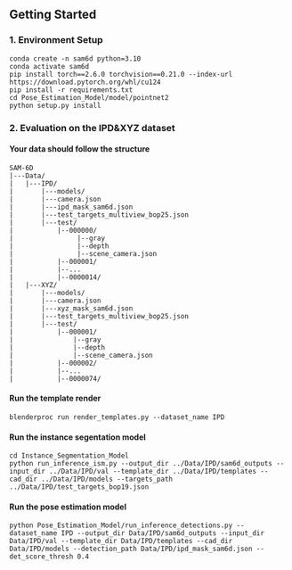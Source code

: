 ## Getting Started

### 1. Environment Setup
```shell
conda create -n sam6d python=3.10
conda activate sam6d
pip install torch==2.6.0 torchvision==0.21.0 --index-url https://download.pytorch.org/whl/cu124
pip install -r requirements.txt
cd Pose_Estimation_Model/model/pointnet2
python setup.py install
```

### 2. Evaluation on the IPD&XYZ dataset

#### Your data should follow the structure
```
SAM-6D
|---Data/
|   |---IPD/
|       |---models/
|       |---camera.json
|       |---ipd_mask_sam6d.json
|       |---test_targets_multiview_bop25.json
|       |---test/
|           |--000000/
|                |--gray
|                |--depth
|                |--scene_camera.json
|           |--000001/
|           |--...
|           |--0000014/
|   |---XYZ/
|       |---models/
|       |---camera.json
|       |---xyz_mask_sam6d.json
|       |---test_targets_multiview_bop25.json
|       |---test/
|           |--000001/
|               |--gray
|               |--depth
|               |--scene_camera.json
|           |--000002/
|           |--...
|           |--0000074/
```

#### Run the template render
```shell
blenderproc run render_templates.py --dataset_name IPD
```

#### Run the instance segentation model
```shell
cd Instance_Segmentation_Model
python run_inference_ism.py --output_dir ../Data/IPD/sam6d_outputs --input_dir ../Data/IPD/val --template_dir ../Data/IPD/templates --cad_dir ../Data/IPD/models --targets_path ../Data/IPD/test_targets_bop19.json
```

#### Run the pose estimation model
```shell
python Pose_Estimation_Model/run_inference_detections.py --dataset_name IPD --output_dir Data/IPD/sam6d_outputs --input_dir Data/IPD/val --template_dir Data/IPD/templates --cad_dir Data/IPD/models --detection_path Data/IPD/ipd_mask_sam6d.json --det_score_thresh 0.4
```